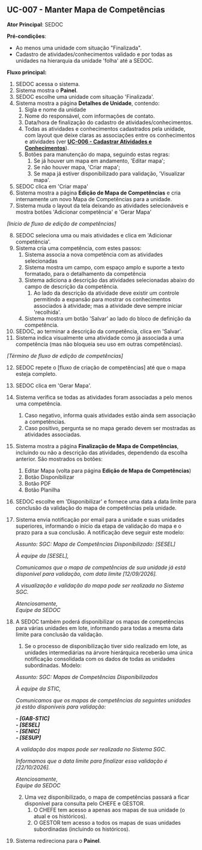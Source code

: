 ## **UC-007 \- Manter Mapa de Competências**

**Ator Principal**: SEDOC 

**Pré-condições**: 

* Ao menos uma unidade com situação "Finalizada".   
* Cadastro de atividades/conhecimentos validado e por todas as unidades na hierarquia da unidade 'folha' até a SEDOC.

**Fluxo principal:**

1. SEDOC acessa o sistema.  
2. Sistema mostra o **Painel**.  
3. SEDOC escolhe uma unidade com situação 'Finalizada'.  
4. Sistema mostra a página **Detalhes de Unidade**, contendo:  
   1. Sigla e nome da unidade  
   2. Nome do responsável, com informações de contato.  
   3. Data/hora de finalização do cadastro de atividades/conhecimentos.  
   4. Todas as atividades e conhecimentos cadastrados pela unidade, com layout que deixe claras as associações entre os conhecimentos e atividades (ver **[UC-006 \- Cadastrar Atividades e Conhecimentos](https://docs.google.com/document/d/1bnyhBfW5AMvCht5aaeqJ3IIWU-itApdVb98TMTf5KWE/edit?tab=t.0#heading=h.or448dax6r88)**).  
   5. Botões para manutenção do mapa, seguindo estas regras:   
      1. Se já houver um mapa em andamento, 'Editar mapa';   
      2. Se não houver mapa, 'Criar mapa';   
      3. Se mapa já estiver disponibilizado para validação, 'Visualizar mapa'.  
5. SEDOC clica em 'Criar mapa'  
6. Sistema mostra a página **Edição de Mapa de Competências** e cria internamente um novo Mapa de Competências para a unidade.  
7. Sistema muda o layout da tela deixando as atividades selecionáveis e mostra botões 'Adicionar competência' e 'Gerar Mapa'

*\[Início de fluxo de edição de competências\]* 

8. SEDOC seleciona uma ou mais atividades e clica em 'Adicionar competência'.  
9. Sistema cria uma competência, com estes passos:  
   1. Sistema associa a nova competência com as atividades selecionadas  
   2. Sistema mostra um campo, com espaço amplo e suporte a texto formatado, para o detalhamento da competência  
   3. Sistema adiciona a descrição das atividades selecionadas abaixo do campo de descrição da competência.   
      1. Ao lado da descrição da atividade deve existir um controle permitindo a expansão para mostrar os conhecimentos associados à atividade; mas a atividade deve sempre iniciar 'recolhida'.  
   4. Sistema mostra um botão 'Salvar' ao lado do bloco de definição da competência.  
10. SEDOC, ao terminar a descrição da competência, clica em 'Salvar'.   
11. Sistema indica visualmente uma atividade como já associada a uma competência (mas não bloqueia seu uso em outras competências).

*\[Término de fluxo de edição de competências\]* 

12. SEDOC repete o [fluxo de criação de competências] até que o mapa esteja completo.  
13. SEDOC clica em 'Gerar Mapa'.  
14. Sistema verifica se todas as atividades foram associadas a pelo menos uma competência.   
    1. Caso negativo, informa quais atividades estão ainda sem associação a competências.  
    2. Caso positivo, pergunta se no mapa gerado devem ser mostradas as atividades associadas.  
15. Sistema mostra a página **Finalização de Mapa de Competências**, incluindo ou não a descrição das atividades, dependendo da escolha anterior. São mostrados os botões:  
    1. Editar Mapa (volta para página **Edição de Mapa de Competências**)  
    2. Botão Disponibilizar  
    3. Botão PDF  
    4. Botão Planilha  
16. SEDOC escolhe em 'Disponibilizar' e fornece uma data a data limite para conclusão da validação do mapa de competências pela unidade.  
17. Sistema envia notificação por email para a unidade e suas unidades superiores, informando o início da etapa de validação do mapa e o prazo para a sua conclusão. A notificação deve seguir este modelo:

    *Assunto: SGC: Mapa de Competências Disponibilizado: \[SESEL\]*

    *À equipe da \[SESEL\],*

    *Comunicamos que o mapa de competências de sua unidade já está disponível para validação, com data limite \[12/09/2026\].*

    *A visualização e validação do mapa pode ser realizada no Sistema SGC.* 

    *Atenciosamente,*  
    *Equipe da SEDOC*

18. A SEDOC também poderá disponibilizar os mapas de competências para várias unidades em lote, informando para todas a mesma data limite para conclusão da validação.   
    1. Se o processo de disponibilização tiver sido realizado em lote, as unidades intermediárias na árvore hierárquica receberão uma única notificação consolidada com os dados de todas as unidades subordinadas. Modelo:

    *Assunto: SGC: Mapas de Competências Disponibilizados*

    *À equipe da STIC,*

    *Comunicamos que os mapas de competências da seguintes unidades já estão disponíveis para validação:*

    ***\- \[GAB-STIC\]***  
       ***\- \[SESEL\]***  
       ***\- \[SENIC\]***  
       ***\- \[SESUP\]***

    *A validação dos mapas pode ser realizada no Sistema SGC.* 

    *Informamos que a data limite para finalizar essa validação é  \[22/10/2026\].*

    *Atenciosamente,*  
       *Equipe da SEDOC*

    2. Uma vez disponibilizado, o mapa de competências passará a ficar disponível para consulta pelo CHEFE e GESTOR.   
       1. O CHEFE tem acesso a apenas aos mapas de sua unidade (o atual e os históricos).  
       2. O GESTOR tem acesso a todos os mapas de suas unidades subordinadas (incluindo os históricos).  
19. Sistema redireciona para o **Painel**.

